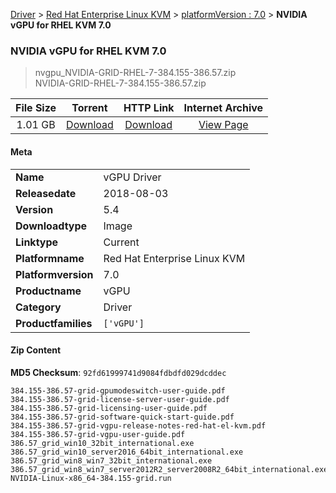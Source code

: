 
[Driver](/README.md)  >  [Red Hat Enterprise Linux KVM](/index/Driver/Red_Hat_Enterprise_Linux_KVM.md)  >  [platformVersion : 7.0](/index/Driver/Red_Hat_Enterprise_Linux_KVM/7.0.md)  >  **NVIDIA vGPU for RHEL KVM 7.0**


###    NVIDIA vGPU for RHEL KVM 7.0

> nvgpu_NVIDIA-GRID-RHEL-7-384.155-386.57.zip   
> NVIDIA-GRID-RHEL-7-384.155-386.57.zip   


| **File Size** | **Torrent**  | **HTTP Link** | **Internet Archive** |
|:-------------:|:------------:|:-------------:|:--------------------:|
| 1.01 GB |  [Download](https://archive.org/download/nvgpu_NVIDIA-GRID-RHEL-7-384.155-386.57.zip_ptf3fq6e/nvgpu_NVIDIA-GRID-RHEL-7-384.155-386.57.zip_ptf3fq6e_archive.torrent)       | [Download](https://archive.org/compress/nvgpu_NVIDIA-GRID-RHEL-7-384.155-386.57.zip_ptf3fq6e) | [View Page](https://archive.org/details/nvgpu_NVIDIA-GRID-RHEL-7-384.155-386.57.zip_ptf3fq6e)       |

#### Meta

<table>
<tr><td><strong>Name</strong></td><td>vGPU Driver</td></tr>
<tr><td><strong>Releasedate</strong></td><td>2018-08-03</td></tr>
<tr><td><strong>Version</strong></td><td>5.4</td></tr>
<tr><td><strong>Downloadtype</strong></td><td>Image</td></tr>
<tr><td><strong>Linktype</strong></td><td>Current</td></tr>
<tr><td><strong>Platformname</strong></td><td>Red Hat Enterprise Linux KVM</td></tr>
<tr><td><strong>Platformversion</strong></td><td>7.0</td></tr>
<tr><td><strong>Productname</strong></td><td>vGPU</td></tr>
<tr><td><strong>Category</strong></td><td>Driver</td></tr>
<tr><td><strong>Productfamilies</strong></td><td><code>['vGPU']</code></td></tr>
</table>

#### Zip Content

**MD5 Checksum**: `92fd61999741d9084fdbdfd029dcddec`

```text
384.155-386.57-grid-gpumodeswitch-user-guide.pdf
384.155-386.57-grid-license-server-user-guide.pdf
384.155-386.57-grid-licensing-user-guide.pdf
384.155-386.57-grid-software-quick-start-guide.pdf
384.155-386.57-grid-vgpu-release-notes-red-hat-el-kvm.pdf
384.155-386.57-grid-vgpu-user-guide.pdf
386.57_grid_win10_32bit_international.exe
386.57_grid_win10_server2016_64bit_international.exe
386.57_grid_win8_win7_32bit_international.exe
386.57_grid_win8_win7_server2012R2_server2008R2_64bit_international.exe
NVIDIA-Linux-x86_64-384.155-grid.run
```